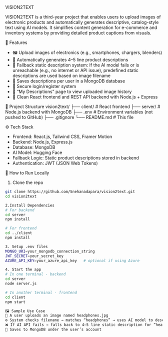 VISION2TEXT

VISION2TEXT is a third-year project that enables users to upload images of electronic products and automatically generates descriptive, catalog-style text using AI models. It simplifies content generation for e-commerce and inventory systems by providing detailed product captions from visuals.


🚀 Features

- 🖼️ Upload images of electronics (e.g., smartphones, chargers, blenders)
- 🤖 Automatically generates 4–5 line product descriptions
- 🔁 Fallback static description system: If the AI model fails or is unreachable (e.g., no internet or API issue), predefined static descriptions are used based on image filename
- 💾 Saves descriptions per user in a MongoDB database
- 🔐 Secure login/register system
- 📂 “My Descriptions” page to view uploaded image history
- 🎨 Clean React frontend and REST API backend with Node.js + Express

📁 Project Structure
vision2text/
├── client/ # React frontend
├── server/ # Node.js backend with MongoDB
├── .env # Environment variables (not pushed to GitHub)
├── .gitignore
└── README.md # This file

⚙️ Tech Stack

- Frontend: React.js, Tailwind CSS, Framer Motion
- Backend: Node.js, Express.js
- Database: MongoDB
- AI Model: Hugging Face 
- Fallback Logic: Static product descriptions stored in backend
- Authentication: JWT (JSON Web Tokens)

🧪 How to Run Locally
1. Clone the repo

```bash
git clone https://github.com/Snehanadapara/vision2text.git
cd vision2text

2.Install Dependencies
# For backend
cd server
npm install

# For frontend
cd ../client
npm install

3. Setup .env files
MONGO_URI=your_mongodb_connection_string
JWT_SECRET=your_secret_key
AZURE_API_KEY=your_azure_api_key   # optional if using Azure

4. Start the app
# In one terminal - backend
cd server
node server.js

# In another terminal - frontend
cd client
npm start

🖼️ Sample Use Case
📲 A user uploads an image named headphones.jpg
⚙️ System checks filename → matches “headphones” → uses AI model to describe
❌ If AI API fails → falls back to 4–5 line static description for “headphones”
💾 Saves to MongoDB under the user’s account
